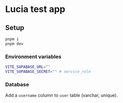 # Lucia test app

## Setup

```bash
pnpm i
pnpm dev
```

### Environment variables

```bash
VITE_SUPABASE_URL=""
VITE_SUPABASE_SECRET="" # service_role
```

### Database

Add a `username` column to `user` table (varchar, unique).